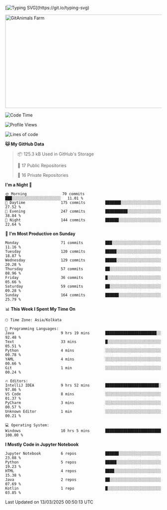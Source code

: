 [![Typing SVG](https://readme-typing-svg.demolab.com?font=Fira+Code&pause=1000&color=F6FF05&center=true&vCenter=true&width=435&lines=Hi+%F0%9F%91%8B%2C+I'm+Somesh+Diwan;I+will+be+back+soon.)](https://git.io/typing-svg)

<a href="https://www.gitanimals.org/en_US?utm_medium=image&utm_source=Someshdiwan&utm_content=farm">
  <img
    src="https://render.gitanimals.org/farms/Someshdiwan"
    width="600"
    height="300"
    alt="GitAnimals Farm"
  />
</a>

<!--START_SECTION:waka-->
![Code Time](http://img.shields.io/badge/Code%20Time-20%20hrs%2017%20mins-blue)

![Profile Views](http://img.shields.io/badge/Profile%20Views-496-blue)

![Lines of code](https://img.shields.io/badge/From%20Hello%20World%20I%27ve%20Written-132.0%20thousand%20lines%20of%20code-blue)

**🐱 My GitHub Data** 

> 📦 125.3 kB Used in GitHub's Storage 
 > 
> 📜 17 Public Repositories 
 > 
> 🔑 16 Private Repositories 
 > 
**I'm a Night 🦉** 

```text
🌞 Morning                70 commits          ███░░░░░░░░░░░░░░░░░░░░░░   11.01 % 
🌆 Daytime                175 commits         ███████░░░░░░░░░░░░░░░░░░   27.52 % 
🌃 Evening                247 commits         ██████████░░░░░░░░░░░░░░░   38.84 % 
🌙 Night                  144 commits         ██████░░░░░░░░░░░░░░░░░░░   22.64 % 
```
📅 **I'm Most Productive on Sunday** 

```text
Monday                   71 commits          ███░░░░░░░░░░░░░░░░░░░░░░   11.16 % 
Tuesday                  120 commits         █████░░░░░░░░░░░░░░░░░░░░   18.87 % 
Wednesday                129 commits         █████░░░░░░░░░░░░░░░░░░░░   20.28 % 
Thursday                 57 commits          ██░░░░░░░░░░░░░░░░░░░░░░░   08.96 % 
Friday                   36 commits          █░░░░░░░░░░░░░░░░░░░░░░░░   05.66 % 
Saturday                 59 commits          ██░░░░░░░░░░░░░░░░░░░░░░░   09.28 % 
Sunday                   164 commits         ██████░░░░░░░░░░░░░░░░░░░   25.79 % 
```


📊 **This Week I Spent My Time On** 

```text
🕑︎ Time Zone: Asia/Kolkata

💬 Programming Languages: 
Java                     9 hrs 19 mins       ███████████████████████░░   92.48 % 
Text                     33 mins             █░░░░░░░░░░░░░░░░░░░░░░░░   05.51 % 
Python                   4 mins              ░░░░░░░░░░░░░░░░░░░░░░░░░   00.78 % 
YAML                     4 mins              ░░░░░░░░░░░░░░░░░░░░░░░░░   00.66 % 
Git                      1 min               ░░░░░░░░░░░░░░░░░░░░░░░░░   00.24 % 

🔥 Editors: 
IntelliJ IDEA            9 hrs 52 mins       ████████████████████████░   97.86 % 
VS Code                  8 mins              ░░░░░░░░░░░░░░░░░░░░░░░░░   01.37 % 
PyCharm                  3 mins              ░░░░░░░░░░░░░░░░░░░░░░░░░   00.57 % 
Unknown Editor           1 min               ░░░░░░░░░░░░░░░░░░░░░░░░░   00.21 % 

💻 Operating System: 
Windows                  10 hrs 5 mins       █████████████████████████   100.00 % 
```

**I Mostly Code in Jupyter Notebook** 

```text
Jupyter Notebook         6 repos             ██████░░░░░░░░░░░░░░░░░░░   23.08 % 
Python                   5 repos             █████░░░░░░░░░░░░░░░░░░░░   19.23 % 
HTML                     4 repos             ████░░░░░░░░░░░░░░░░░░░░░   15.38 % 
Java                     2 repos             ██░░░░░░░░░░░░░░░░░░░░░░░   07.69 % 
Kotlin                   1 repo              █░░░░░░░░░░░░░░░░░░░░░░░░   03.85 % 
```

 Last Updated on 13/03/2025 00:50:13 UTC
<!--END_SECTION:waka-->

